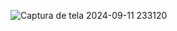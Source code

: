 ![Captura de tela 2024-09-11 233120](https://github.com/user-attachments/assets/138d7fc8-151c-4dab-84b0-8c968732fb0f)

